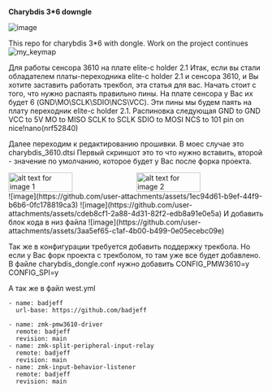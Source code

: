 **Charybdis 3*6 downgle**

![image](https://github.com/user-attachments/assets/0ff7d0b6-d020-493d-9c3a-81cbd71db521)

This repo for charybdis 3*6 with dongle.
Work on the project continues
![my_keymap](https://github.com/user-attachments/assets/db53c185-02c7-47e4-a2d5-2270d5ada041)

Для работы сенсора 3610 на плате elite-c holder 2.1
Итак, если вы стали обладателем платы-переходника elite-c holder 2.1 и сенсора 3610, и Вы хотите заставить работать трекбол, эта статья для вас.
Начать стоит с того, что нужно распаять правильно пины.
На плате сенсора у Вас их будет 6 (GND\MO\SCLK\SDIO\NCS\VCC). Эти пины мы будем паять на плату переходник elite-c holder 2.1.
Распиновка следующая
GND to GND
VCC to 5V
MO to MISO
SCLK to SCLK
SDIO to MOSI
NCS to 101 pin on nice!nano(nrf52840)

Далее переходим к редактированию прошивки. В моес случае это charybdis_3610.dtsi
Первый скриншот это то что нужно вставить, второй - значение по умолчанию, которое будет у Вас после форка проекта.
<div style="display: flex;">
  <img src="https://github.com/user-attachments/assets/1ec94d61-b9ef-44f9-b6b6-0fc178819ca3" alt="alt text for image 1" style="width: 50%;" />
  <img src="https://github.com/user-attachments/assets/cdeb8cf1-2a88-4d31-82f2-edb8a91e0e5a" alt="alt text for image 2" style="width: 50%;" />
</div>
![image](https://github.com/user-attachments/assets/1ec94d61-b9ef-44f9-b6b6-0fc178819ca3)  ![image](https://github.com/user-attachments/assets/cdeb8cf1-2a88-4d31-82f2-edb8a91e0e5a)
И добавить блок кода в низ файла
![image](https://github.com/user-attachments/assets/3aa5ef65-c1af-4b00-b499-0e05ecebc09e)

Так же в конфигурации требуется добавить поддержку трекбола. Но если у Вас форк проекта с трекболом, то там уже все будет добавлено.
В файле charybdis_dongle.conf нужно добавить 
CONFIG_PMW3610=y
CONFIG_SPI=y

А так же в файл west.yml

    - name: badjeff
      url-base: https://github.com/badjeff

    - name: zmk-pmw3610-driver
      remote: badjeff
      revision: main
    - name: zmk-split-peripheral-input-relay
      remote: badjeff
      revision: main
    - name: zmk-input-behavior-listener
      remote: badjeff
      revision: main

      
